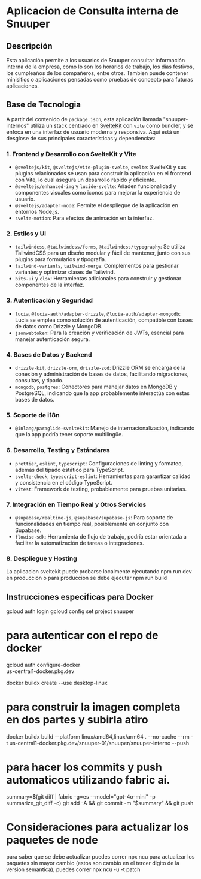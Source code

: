 # Aplicacion de Consulta interna de Snuuper
## Descripción
Esta aplicación permite a los usuarios de Snuuper consultar información interna de la empresa, como lo son los horarios de trabajo, los días festivos, los cumpleaños de los compañeros, entre otros.
Tambien puede contener minisitios o aplicaciones pensadas como pruebas de concepto para futuras aplicaciones.
## Base de Tecnologia
A partir del contenido de `package.json`, esta aplicación llamada "snuuper-internos" utiliza un stack centrado en [SvelteKit](https://kit.svelte.dev/) con `vite` como bundler, y se enfoca en una interfaz de usuario moderna y responsiva. Aquí está un desglose de sus principales características y dependencias:

### 1. **Frontend y Desarrollo con SvelteKit y Vite**
   - `@sveltejs/kit`, `@sveltejs/vite-plugin-svelte`, `svelte`: SvelteKit y sus plugins relacionados se usan para construir la aplicación en el frontend con Vite, lo cual asegura un desarrollo rápido y eficiente.
   - `@sveltejs/enhanced-img` y `lucide-svelte`: Añaden funcionalidad y componentes visuales como iconos para mejorar la experiencia de usuario.
   - `@sveltejs/adapter-node`: Permite el despliegue de la aplicación en entornos Node.js.
   - `svelte-motion`: Para efectos de animación en la interfaz.

### 2. **Estilos y UI**
   - `tailwindcss`, `@tailwindcss/forms`, `@tailwindcss/typography`: Se utiliza TailwindCSS para un diseño modular y fácil de mantener, junto con sus plugins para formularios y tipografía.
   - `tailwind-variants`, `tailwind-merge`: Complementos para gestionar variantes y optimizar clases de Tailwind.
   - `bits-ui` y `clsx`: Herramientas adicionales para construir y gestionar componentes de la interfaz.

### 3. **Autenticación y Seguridad**
   - `lucia`, `@lucia-auth/adapter-drizzle`, `@lucia-auth/adapter-mongodb`: Lucia se emplea como solución de autenticación, compatible con bases de datos como Drizzle y MongoDB.
   - `jsonwebtoken`: Para la creación y verificación de JWTs, esencial para manejar autenticación segura.
   
### 4. **Bases de Datos y Backend**
   - `drizzle-kit`, `drizzle-orm`, `drizzle-zod`: Drizzle ORM se encarga de la conexión y administración de bases de datos, facilitando migraciones, consultas, y tipado.
   - `mongodb`, `postgres`: Conectores para manejar datos en MongoDB y PostgreSQL, indicando que la app probablemente interactúa con estas bases de datos.

### 5. **Soporte de i18n**
   - `@inlang/paraglide-sveltekit`: Manejo de internacionalización, indicando que la app podría tener soporte multilingüe.

### 6. **Desarrollo, Testing y Estándares**
   - `prettier`, `eslint`, `typescript`: Configuraciones de linting y formateo, además del tipado estático para TypeScript.
   - `svelte-check`, `typescript-eslint`: Herramientas para garantizar calidad y consistencia en el código TypeScript.
   - `vitest`: Framework de testing, probablemente para pruebas unitarias.

### 7. **Integración en Tiempo Real y Otros Servicios**
   - `@supabase/realtime-js`, `@supabase/supabase-js`: Para soporte de funcionalidades en tiempo real, posiblemente en conjunto con Supabase.
   - `flowise-sdk`: Herramienta de flujo de trabajo, podría estar orientada a facilitar la automatización de tareas o integraciones.

### 8. **Despliegue y Hosting**
La aplicacion sveltekit puede probarse localmente ejecutando npm run dev
en produccion o para produccion se debe ejecutar npm run build

## Instrucciones especificas para Docker
gcloud auth login
gcloud config set project snuuper
# para autenticar con el repo de docker
gcloud auth configure-docker \
    us-central1-docker.pkg.dev

docker buildx create --use desktop-linux

# para construir la imagen completa en dos partes y subirla atiro
docker buildx build --platform linux/amd64,linux/arm64 . --no-cache --rm -t us-central1-docker.pkg.dev/snuuper-01/snuuper/snuuper-interno --push
# para hacer los commits y push automaticos utilizando fabric ai. 
summary=$(git diff | fabric -g=es --model="gpt-4o-mini" -p summarize_git_diff -c)
git add -A && git commit -m "$summary" && git push
# Consideraciones para actualizar los paquetes de node
para saber que se debe actualizar puedes correr npx ncu
para actualizar los paquetes sin mayor cambio (estos son cambio en el tercer digito de la version semantica), puedes correr npx ncu -u -t patch 
